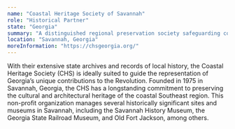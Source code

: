 ```yaml
---
name: "Coastal Heritage Society of Savannah"
role: "Historical Partner"
state: "Georgia"
summary: "A distinguished regional preservation society safeguarding coastal heritage through management of historically significant sites and museums dating to America's founding era."
location: "Savannah, Georgia"
moreInformation: "https://chsgeorgia.org/"
---
```


With their extensive state archives and records of local history, the
Coastal Heritage Society (CHS) is ideally suited to guide the
representation of Georgia’s unique contributions to the Revolution.
Founded in 1975 in Savannah, Georgia, the CHS has a longstanding
commitment to preserving the cultural and architectural heritage of the
coastal Southeast region. This non-profit organization manages several
historically significant sites and museums in Savannah, including the
Savannah History Museum, the Georgia State Railroad Museum, and Old
Fort Jackson, among others.
